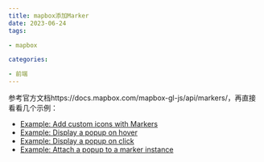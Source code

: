 ```yaml
---
title: mapbox添加Marker
date: 2023-06-24
tags:

- mapbox

categories:

- 前端
---
```


参考官方文档https://docs.mapbox.com/mapbox-gl-js/api/markers/，再直接看看几个示例：

- [Example: Add custom icons with Markers](https://www.mapbox.com/mapbox-gl-js/example/custom-marker-icons/)
- [Example: Display a popup on hover](https://www.mapbox.com/mapbox-gl-js/example/popup-on-hover/)
- [Example: Display a popup on click](https://www.mapbox.com/mapbox-gl-js/example/popup-on-click/)
- [Example: Attach a popup to a marker instance](https://www.mapbox.com/mapbox-gl-js/example/set-popup/)









